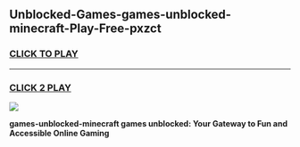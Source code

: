 
## Unblocked-Games-games-unblocked-minecraft-Play-Free-pxzct
<h3>
<a href="https://premium76.site?title=games-unblocked-minecraft&ref=18A">CLICK TO PLAY</a></h3>
<hr>

<h3>
<a href="https://premium76.site?title=games-unblocked-minecraft&ref=18A">CLICK 2 PLAY</a>
  
</h3>

<a href="https://premium76.site?title=games-unblocked-minecraft&ref=18A"><img src="https://clearcache.store/games.png"></a>


**games-unblocked-minecraft games unblocked: Your Gateway to Fun and Accessible Online Gaming**
